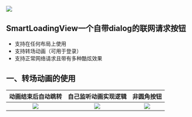 [![](https://jitpack.io/v/lihangleo2/SmartLoadingView.svg)](https://jitpack.io/#lihangleo2/SmartLoadingView)

## SmartLoadingView一个自带dialog的联网请求按钮
* 支持在任何布局上使用
* 支持转场动画（可用于登录）
* 支持正常网络请求且带有多种酷炫效果

## 一、转场动画的使用

|动画结束后自动跳转|自己监听动画实现逻辑|非圆角按钮|
|:---:|:---:|:---:|
|![](https://github.com/lihangleo2/SmartLoadingView/blob/master/gif/loading_1.gif)|![](https://github.com/lihangleo2/SmartLoadingView/blob/master/gif/loading_2.gif)|![](https://github.com/lihangleo2/SmartLoadingView/blob/master/gif/otherfollow.gif)



 

